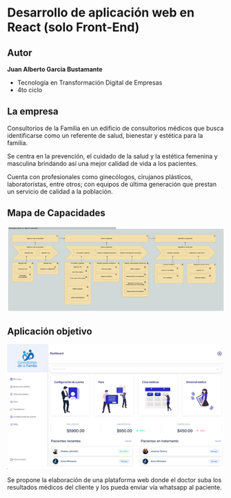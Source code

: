 # Desarrollo de aplicación web en React (solo Front-End)

## Autor
**Juan Alberto García Bustamante**
- Tecnología en Transformación Digital de Empresas
- 4to ciclo


## La empresa
Consultorios de la Familia en un edificio de consultorios médicos que busca identificarse como un referente de salud, bienestar y estética para la familia.

Se centra en la prevención, el cuidado de la salud y la estética femenina y masculina brindando así una mejor calidad de vida a los pacientes.

Cuenta con profesionales como ginecólogos, cirujanos plásticos, laboratoristas, entre otros; con equipos de última generación que prestan un servicio de calidad a la población.

## Mapa de Capacidades

![Mapa de Capacidades](images/mapacapacidades.jpg) 

## Aplicación objetivo

![Aplicación objetivo - Prototipo](images/prototipo.png)

Se propone la elaboración de una plataforma web donde el doctor suba los resultados médicos del cliente y los pueda enviar vía whatsapp al paciente.
